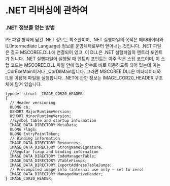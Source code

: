 # .NET 리버싱에 관하여

### .NET 정보를 얻는 방법
PE 파일 형식에 담긴 .NET 정보는 최소한이며, .NET 실행파일의 목적은 메타데이터와 IL(Intermediate Language) 정보를 운영체제로부터 얻어내는 것입니다. .NET 파일은 결국 MSCOREE.DLL에 연결되어 있고, 이 DLL은 .NET 실행파일의 엔트리 포인트가 됩니다. .NET 실행파일이 실행될 때 엔트리 포인트는 아주 작은 스텁 코드이며, 이 스텁 코드는 MSCOREE.DLL 파일 안에 있는 함수로 바로 이동하도록 되어 있는데 이는 _CorExeMain이거나 _CorDllMain입니다. 그러면 MSCOREE.DLL은 메타데이터와 IL을 이용해 파일을 실행합니다. .NET에 관한 정보는 IMAGE_COR20_HEADER 구조체에 담겨 있습니다.

```
typedef struct _IMAGE_COR20_HEADER
{    
  // Header versioning
  ULONG cb;
  USHORT MajorRuntimeVersion;
  USHORT MinorRuntimeVersion;
  //Symbol table and startup information
  IMAGE_DATA_DIRECTORY MetaData;
  ULONG Flags;
  ULONG EntryPointToken;
  // Binding information    
  IMAGE_DATA_DIRECTORY Resources;
  IMAGE_DATA_DIRECTORY StrongNameSignature;
  //Regular fixup and binding information
  IMAGE_DATA_DIRECTORY CodeManagerTable;
  IMAGE_DATA_DIRECTORY VTableFixups;
  IMAGE_DATA_DIRECTORY ExportAddressTableJumps;
  // Precompiled image info (internal use only – set to zero)    
  IMAGE_DATA_DIRECTORY ManagedNativeHeader;
} IMAGE_COR20_HEADER;
```
